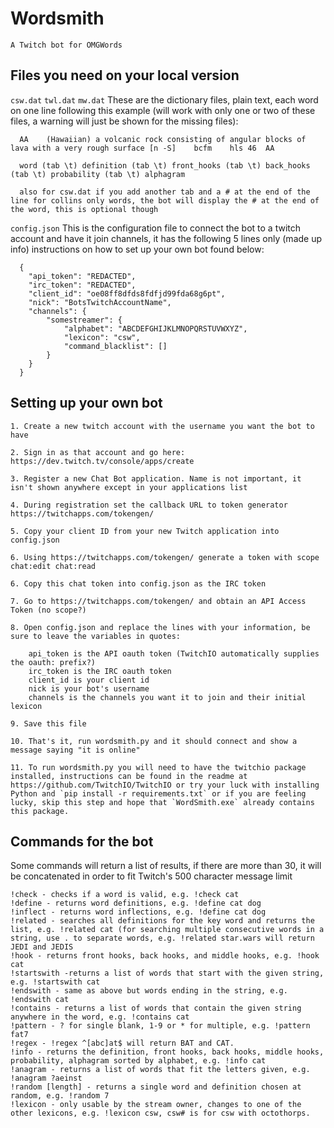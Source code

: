 # Wordsmith
`A Twitch bot for OMGWords`

## Files you need on your local version

  `csw.dat` `twl.dat` `mw.dat`
   These are the dictionary files, plain text, each word on one line following this example (will work with only one or two of these files, a warning will just be shown for the missing files):
      
      AA	(Hawaiian) a volcanic rock consisting of angular blocks of lava with a very rough surface [n -S]	bcfm	hls	46	AA
      
      word (tab \t) definition (tab \t) front_hooks (tab \t) back_hooks (tab \t) probability (tab \t) alphagram

      also for csw.dat if you add another tab and a # at the end of the line for collins only words, the bot will display the # at the end of the word, this is optional though
      
      
  `config.json`
   This is the configuration file to connect the bot to a twitch account and have it join channels, it has the following 5 lines only (made up info) instructions on how to set up your own bot found below:
    
      {
        "api_token": "REDACTED",
        "irc_token": "REDACTED",
        "client_id": "oe08ff8dfds8fdfjd99fda68g6pt",
        "nick": "BotsTwitchAccountName",
        "channels": {
            "somestreamer": {
                "alphabet": "ABCDEFGHIJKLMNOPQRSTUVWXYZ",
                "lexicon": "csw",
                "command_blacklist": []
            }
        }
      }
      
    
## Setting up your own bot 

  	1. Create a new twitch account with the username you want the bot to have

  	2. Sign in as that account and go here: https://dev.twitch.tv/console/apps/create

  	3. Register a new Chat Bot application. Name is not important, it isn't shown anywhere except in your applications list

 	4. During registration set the callback URL to token generator https://twitchapps.com/tokengen/

 	5. Copy your client ID from your new Twitch application into config.json

  	6. Using https://twitchapps.com/tokengen/ generate a token with scope chat:edit chat:read

  	6. Copy this chat token into config.json as the IRC token

  	7. Go to https://twitchapps.com/tokengen/ and obtain an API Access Token (no scope?)

  	8. Open config.json and replace the lines with your information, be sure to leave the variables in quotes:
	  	
		api_token is the API oauth token (TwitchIO automatically supplies the oauth: prefix?)
		irc_token is the IRC oauth token
	  	client_id is your client id
	  	nick is your bot's username
	  	channels is the channels you want it to join and their initial lexicon

  	9. Save this file

  	10. That's it, run wordsmith.py and it should connect and show a message saying "it is online"
    
 	11. To run wordsmith.py you will need to have the twitchio package installed, instructions can be found in the readme at https://github.com/TwitchIO/TwitchIO or try your luck with installing Python and `pip install -r requirements.txt` or if you are feeling lucky, skip this step and hope that `WordSmith.exe` already contains this package.

## Commands for the bot

Some commands will return a list of results, if there are more than 30, it will be concatenated in order to fit Twitch's 500 character message limit

	!check - checks if a word is valid, e.g. !check cat
	!define - returns word definitions, e.g. !define cat dog
	!inflect - returns word inflections, e.g. !define cat dog
	!related - searches all definitions for the key word and returns the list, e.g. !related cat (for searching multiple consecutive words in a string, use . to separate words, e.g. !related star.wars will return JEDI and JEDIS
	!hook - returns front hooks, back hooks, and middle hooks, e.g. !hook cat
	!startswith -returns a list of words that start with the given string, e.g. !startswith cat
	!endswith - same as above but words ending in the string, e.g. !endswith cat
	!contains - returns a list of words that contain the given string anywhere in the word, e.g. !contains cat
	!pattern - ? for single blank, 1-9 or * for multiple, e.g. !pattern fat7
	!regex - !regex ^[abc]at$ will return BAT and CAT.
	!info - returns the definition, front hooks, back hooks, middle hooks, probability, alphagram sorted by alphabet, e.g. !info cat
	!anagram - returns a list of words that fit the letters given, e.g. !anagram ?aeinst
	!random [length] - returns a single word and definition chosen at random, e.g. !random 7
	!lexicon - only usable by the stream owner, changes to one of the other lexicons, e.g. !lexicon csw, csw# is for csw with octothorps.
